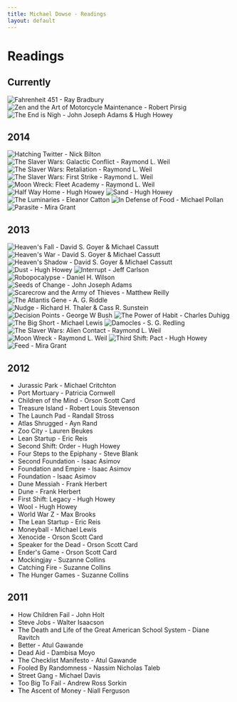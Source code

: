 ```yaml
---
title: Michael Dowse - Readings
layout: default
---
```


# Readings

## Currently

![Fahrenheit 451 - Ray Bradbury](/images/fahrenheit_451.jpg)
![Zen and the Art of Motorcycle Maintenance - Robert Pirsig](/images/zen_and_art.jpg)
![The End is Nigh - John Joseph Adams & Hugh Howey](/images/the_end_is_nigh.jpg)

## 2014

![Hatching Twitter - Nick Bilton](/images/hatching_twitter.jpg)
![The Slaver Wars: Galactic Conflict - Raymond L. Weil](/images/galactic_conflict.jpg)
![The Slaver Wars: Retaliation - Raymond L. Weil](/images/retaliation.jpg)
![The Slaver Wars: First Strike - Raymond L. Weil](/images/first_strike.jpg)
![Moon Wreck: Fleet Academy - Raymond L. Weil](/images/fleet_academy.jpg)
![Half Way Home - Hugh Howey](/images/half_way_home.jpg)
![Sand - Hugh Howey](/images/sand.jpg)
![The Luminaries - Eleanor Catton](/images/the_luminaries.jpg)
![In Defense of Food - Michael Pollan](/images/in_defense_of_food.jpg)
![Parasite - Mira Grant](/images/parasite.jpg)

## 2013

![Heaven's Fall - David S. Goyer & Michael Cassutt](/images/heavens_fall.jpg)
![Heaven's War - David S. Goyer & Michael Cassutt](/images/heavens_war.jpg)
![Heaven's Shadow - David S. Goyer & Michael Cassutt](/images/heavens_shadow.jpg)
![Dust - Hugh Howey](/images/dust.jpg)
![Interrupt - Jeff Carlson](/images/interrupt.jpg)
![Robopocalypse - Daniel H. Wilson](/images/robopocalypse.jpg)
![Seeds of Change - John Joseph Adams](/images/seeds_of_change.jpg)
![Scarecrow and the Army of Thieves - Matthew Reilly](/images/army_of_thieves.jpg)
![The Atlantis Gene - A. G. Riddle](/images/atlantis_gene.jpg)
![Nudge - Richard H. Thaler & Cass R. Sunstein](/images/nudge.jpg)
![Decision Points - George W Bush](/images/decision_points.jpg)
![The Power of Habit - Charles Duhigg](/images/power_of_habit.jpg)
![The Big Short - Michael Lewis](/images/the_big_short.jpg)
![Damocles - S. G. Redling](/images/damocles.jpg)
![The Slaver Wars: Alien Contact - Raymond L. Weil](/images/alien_contact.jpg)
![Moon Wreck - Raymond L. Weil](/images/moon_wreck.jpg)
![Third Shift: Pact - Hugh Howey](/images/third_shift.jpg)
![Feed - Mira Grant](/images/feed.jpg)

## 2012

- Jurassic Park - Michael Critchton
- Port Mortuary - Patricia Cornwell
- Children of the Mind - Orson Scott Card
- Treasure Island - Robert Louis Stevenson
- The Launch Pad - Randall Stross
- Atlas Shrugged - Ayn Rand
- Zoo City - Lauren Beukes
- Lean Startup - Eric Reis
- Second Shift: Order - Hugh Howey
- Four Steps to the Epiphany - Steve Blank
- Second Foundation - Isaac Asimov
- Foundation and Empire - Isaac Asimov
- Foundation - Isaac Asimov
- Dune Messiah - Frank Herbert
- Dune - Frank Herbert
- First Shift: Legacy - Hugh Howey
- Wool - Hugh Howey
- World War Z - Max Brooks
- The Lean Startup - Eric Reis
- Moneyball - Michael Lewis
- Xenocide - Orson Scott Card
- Speaker for the Dead - Orson Scott Card
- Ender's Game - Orson Scott Card
- Mockingjay - Suzanne Collins
- Catching Fire - Suzanne Collins
- The Hunger Games - Suzanne Collins

## 2011

- How Children Fail - John Holt
- Steve Jobs - Walter Isaacson
- The Death and Life of the Great American School System - Diane Ravitch
- Better - Atul Gawande
- Dead Aid - Dambisa Moyo
- The Checklist Manifesto - Atul Gawande
- Fooled By Randomness - Nassim Nicholas Taleb
- Street Gang - Michael Davis
- Too Big To Fail - Andrew Ross Sorkin
- The Ascent of Money - Niall Ferguson